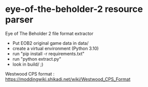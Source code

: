 # eye-of-the-beholder-2 resource parser
Eye of The Beholder 2 file format extractor

 - Put EOB2 original game data in data/ 
 - create a virtual environment (Python 3.10)
 - run "pip install -r requirements.txt"
 - run "python extract.py"
 - look in build/ ;)




Westwood CPS format : https://moddingwiki.shikadi.net/wiki/Westwood_CPS_Format
